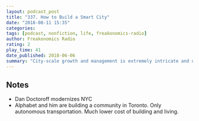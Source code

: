```yaml
---
layout: podcast_post
title: "337. How to Build a Smart City"
date: "2018-08-11 15:35"
categories:
tags: [podcast, nonfiction, life, freakonomics-radio]
author: Freakonomics Radio
rating: 2
play_time: 41
date_published: 2018-06-06
summary: "City-scale growth and management is extremely intricate and difficult."
---
```


## Notes

* Dan Doctoroff modernizes NYC
* Alphabet and him are building a community in Toronto. Only autonomous
  transportation. Much lower cost of building and living.
